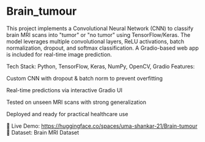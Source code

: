 # Brain_tumour
This project implements a Convolutional Neural Network (CNN) to classify brain MRI scans into "tumor" or "no tumor" using TensorFlow/Keras. The model leverages multiple convolutional layers, ReLU activations, batch normalization, dropout, and softmax classification.
A Gradio-based web app is included for real-time image prediction.

Tech Stack: Python, TensorFlow, Keras, NumPy, OpenCV, Gradio
Features:

Custom CNN with dropout & batch norm to prevent overfitting

Real-time predictions via interactive Gradio UI

Tested on unseen MRI scans with strong generalization

Deployed and ready for practical healthcare use

🔗 Live Demo: https://huggingface.co/spaces/uma-shankar-21/Brain-tumour
📁 Dataset: Brain MRI Dataset
